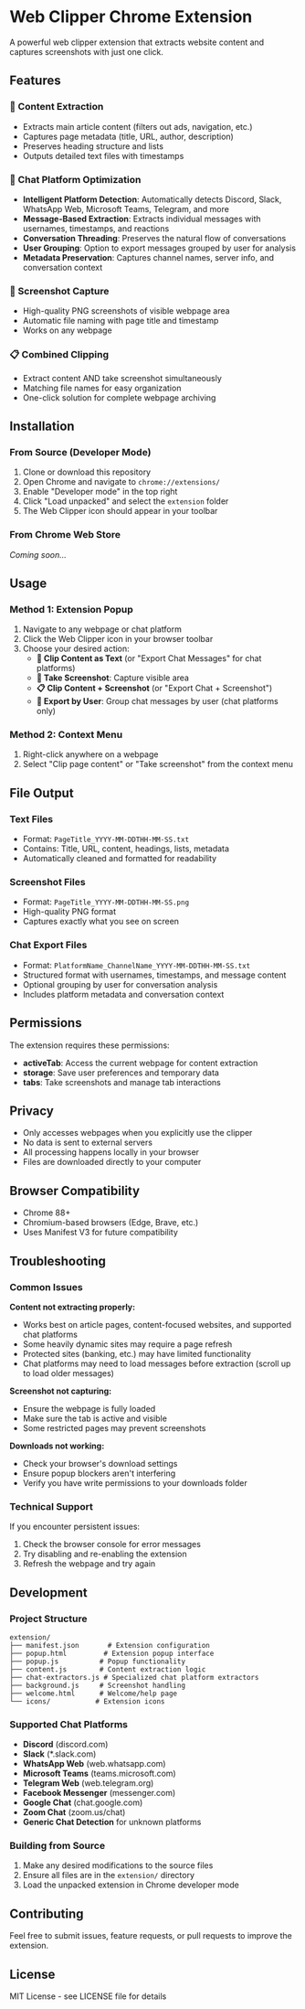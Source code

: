 # Web Clipper Chrome Extension

A powerful web clipper extension that extracts website content and captures screenshots with just one click.

## Features

### 📄 Content Extraction
- Extracts main article content (filters out ads, navigation, etc.)
- Captures page metadata (title, URL, author, description)
- Preserves heading structure and lists
- Outputs detailed text files with timestamps

### 💬 Chat Platform Optimization
- **Intelligent Platform Detection**: Automatically detects Discord, Slack, WhatsApp Web, Microsoft Teams, Telegram, and more
- **Message-Based Extraction**: Extracts individual messages with usernames, timestamps, and reactions
- **Conversation Threading**: Preserves the natural flow of conversations
- **User Grouping**: Option to export messages grouped by user for analysis
- **Metadata Preservation**: Captures channel names, server info, and conversation context

### 📸 Screenshot Capture
- High-quality PNG screenshots of visible webpage area
- Automatic file naming with page title and timestamp
- Works on any webpage

### 📋 Combined Clipping
- Extract content AND take screenshot simultaneously
- Matching file names for easy organization
- One-click solution for complete webpage archiving

## Installation

### From Source (Developer Mode)

1. Clone or download this repository
2. Open Chrome and navigate to `chrome://extensions/`
3. Enable "Developer mode" in the top right
4. Click "Load unpacked" and select the `extension` folder
5. The Web Clipper icon should appear in your toolbar

### From Chrome Web Store
*Coming soon...*

## Usage

### Method 1: Extension Popup
1. Navigate to any webpage or chat platform
2. Click the Web Clipper icon in your browser toolbar
3. Choose your desired action:
   - **📄 Clip Content as Text** (or "Export Chat Messages" for chat platforms)
   - **📸 Take Screenshot**: Capture visible area
   - **📋 Clip Content + Screenshot** (or "Export Chat + Screenshot")
   - **👥 Export by User**: Group chat messages by user (chat platforms only)

### Method 2: Context Menu
1. Right-click anywhere on a webpage
2. Select "Clip page content" or "Take screenshot" from the context menu

## File Output

### Text Files
- Format: `PageTitle_YYYY-MM-DDTHH-MM-SS.txt`
- Contains: Title, URL, content, headings, lists, metadata
- Automatically cleaned and formatted for readability

### Screenshot Files
- Format: `PageTitle_YYYY-MM-DDTHH-MM-SS.png`
- High-quality PNG format
- Captures exactly what you see on screen

### Chat Export Files
- Format: `PlatformName_ChannelName_YYYY-MM-DDTHH-MM-SS.txt`
- Structured format with usernames, timestamps, and message content
- Optional grouping by user for conversation analysis
- Includes platform metadata and conversation context

## Permissions

The extension requires these permissions:
- **activeTab**: Access the current webpage for content extraction
- **storage**: Save user preferences and temporary data
- **tabs**: Take screenshots and manage tab interactions

## Privacy

- Only accesses webpages when you explicitly use the clipper
- No data is sent to external servers
- All processing happens locally in your browser
- Files are downloaded directly to your computer

## Browser Compatibility

- Chrome 88+
- Chromium-based browsers (Edge, Brave, etc.)
- Uses Manifest V3 for future compatibility

## Troubleshooting

### Common Issues

**Content not extracting properly:**
- Works best on article pages, content-focused websites, and supported chat platforms
- Some heavily dynamic sites may require a page refresh
- Protected sites (banking, etc.) may have limited functionality
- Chat platforms may need to load messages before extraction (scroll up to load older messages)

**Screenshot not capturing:**
- Ensure the webpage is fully loaded
- Make sure the tab is active and visible
- Some restricted pages may prevent screenshots

**Downloads not working:**
- Check your browser's download settings
- Ensure popup blockers aren't interfering
- Verify you have write permissions to your downloads folder

### Technical Support

If you encounter persistent issues:
1. Check the browser console for error messages
2. Try disabling and re-enabling the extension
3. Refresh the webpage and try again

## Development

### Project Structure
```
extension/
├── manifest.json       # Extension configuration
├── popup.html         # Extension popup interface
├── popup.js          # Popup functionality
├── content.js        # Content extraction logic
├── chat-extractors.js # Specialized chat platform extractors
├── background.js     # Screenshot handling
├── welcome.html      # Welcome/help page
└── icons/           # Extension icons
```

### Supported Chat Platforms
- **Discord** (discord.com)
- **Slack** (*.slack.com)
- **WhatsApp Web** (web.whatsapp.com)
- **Microsoft Teams** (teams.microsoft.com)
- **Telegram Web** (web.telegram.org)
- **Facebook Messenger** (messenger.com)
- **Google Chat** (chat.google.com)
- **Zoom Chat** (zoom.us/chat)
- **Generic Chat Detection** for unknown platforms

### Building from Source
1. Make any desired modifications to the source files
2. Ensure all files are in the `extension/` directory
3. Load the unpacked extension in Chrome developer mode

## Contributing

Feel free to submit issues, feature requests, or pull requests to improve the extension.

## License

MIT License - see LICENSE file for details 